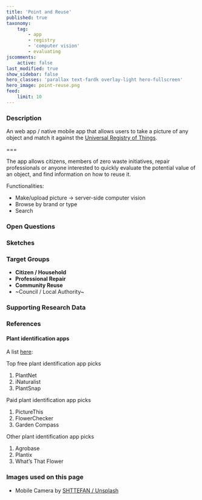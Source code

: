 ```yaml
---
title: 'Point and Reuse'
published: true
taxonomy:
    tag:
        - app
        - registry
        - 'computer vision'
        - evaluating
jscomments:
    active: false
last_modified: true
show_sidebar: false
hero_classes: 'parallax text-fardk overlay-light hero-fullscreen'
hero_image: point-reuse.png
feed:
    limit: 10
---
```


### Description

An  web app / native mobile app that allows users to take a picture of any object and match it against the [Universal Registry of Things](../universal-registry-things).

===

The app allows citizens, members of zero waste initiatives, repair professionals or anyone interested to quickly evaluate the potential value of an object, and find information on how to reuse it.

Functionalities:

* Make/upload picture -> server-side computer vision
* Browse by brand or type
* Search

### Open Questions

### Sketches

### Target Groups

- **Citizen / Household**
- **Professional Repair**
- **Community Reuse**
- ~Council / Local Authority~

### Supporting Research Data

### References

#### Plant identification apps

A list [here](https://youhadmeatgardening.com/best-plant-identification-app/):

Top free plant identification app picks

1. PlantNet
1. iNaturalist
1. PlantSnap

Paid plant identification app picks

1. PictureThis
1. FlowerChecker
1. Garden Compass

Other plant identification app picks

1. Agrobase
1. Plantix
1. What’s That Flower

### Images used on this page

* Mobile Camera by [SHTTEFAN / Unsplash](https://unsplash.com/photos/ggZuL3BTSJU)
